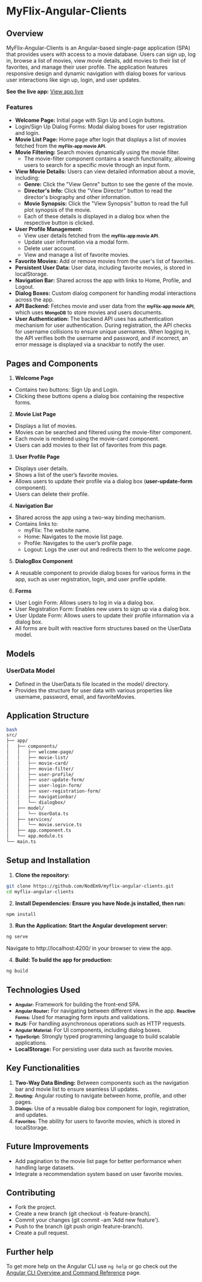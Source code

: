 # MyFlix-Angular-Clients

## Overview
MyFlix-Angular-Clients is an Angular-based single-page application (SPA) that provides users with access to a movie database. Users can sign up, log in, browse a list of movies, view movie details, add movies to their list of favorites, and manage their user profile. The application features responsive design and dynamic navigation with dialog boxes for various user interactions like sign up, login, and user updates.

**See the live app:** [View app live](https://nodem9.github.io/myFlix-angular-clients/)

### Features

- **Welcome Page:** Initial page with Sign Up and Login buttons.
- Login/Sign Up Dialog Forms: Modal dialog boxes for user registration and login.
- **Movie List Page:**  Home page after login that displays a list of movies fetched from the **<small>myFlix-app movie API</small>**.
- **Movie Filtering:** Search movies dynamically using the movie filter.
  - The movie-filter component contains a search functionality, allowing users to search for a specific movie through an input form.
- **View Movie Details:** Users can view detailed information about a movie, including:
  - **Genre:** Click the "View Genre" button to see the genre of the movie.
  - **Director's Info:** Click the "View Director" button to read the director's biography and other information.
  - **Movie Synopsis:** Click the "View Synopsis" button to read the full plot synopsis of the movie.
  - Each of these details is displayed in a dialog box when the respective button is clicked.
- **User Profile Management:**
  - View user details fetched from the **<small>myFlix-app movie API</small>**.
  - Update user information via a modal form.
  - Delete user account.
  - View and manage a list of favorite movies.
- **Favorite Movies:** Add or remove movies from the user's list of favorites.
- **Persistent User Data:** User data, including favorite movies, is stored in localStorage.
- **Navigation Bar:** Shared across the app with links to Home, Profile, and Logout.
- **Dialog Boxes:** Custom dialog component for handling modal interactions across the app.
- **API Backend:** Fetches movie and user data from the **<small>myFlix-app movie API</small>**, which uses **<small>MongoDB</small>** to store movies and users documents.
- **User Authentication:** The backend API uses has authentication mechanism for user authentication. During registration, the API checks for username collisions to ensure unique usernames. When logging in, the API verifies both the username and password, and if incorrect, an error message is displayed via a snackbar to notify the user.

## Pages and Components

1. **Welcome Page**

- Contains two buttons: Sign Up and Login.
- Clicking these buttons opens a dialog box containing the respective forms.

2. **Movie List Page**

- Displays a list of movies.
- Movies can be searched and filtered using the movie-filter component.
- Each movie is rendered using the movie-card component.
- Users can add movies to their list of favorites from this page.

3. **User Profile Page**

- Displays user details.
- Shows a list of the user’s favorite movies.
- Allows users to update their profile via a dialog box (**user-update-form** component).
- Users can delete their profile.

4. **Navigation Bar**

- Shared across the app using a two-way binding mechanism.
- Contains links to:
  - myFlix: The website name.
  - Home: Navigates to the movie list page.
  - Profile: Navigates to the user’s profile page.
  - Logout: Logs the user out and redirects them to the welcome page.

5. **DialogBox Component**

- A reusable component to provide dialog boxes for various forms in the app, such as user registration, login, and user profile update.

6. **Forms**

- User Login Form: Allows users to log in via a dialog box.
- User Registration Form: Enables new users to sign up via a dialog box.
- User Update Form: Allows users to update their profile information via a dialog box.
- All forms are built with reactive form structures based on the UserData model.

## Models

### UserData Model

- Defined in the UserData.ts file located in the model/ directory.
- Provides the structure for user data with various properties like username, password, email, and favoriteMovies.

## Application Structure

```bash
bash
src/
├── app/
│   ├── components/
│   │   ├── welcome-page/
│   │   ├── movie-list/
│   │   ├── movie-card/
│   │   ├── movie-filter/
│   │   ├── user-profile/
│   │   ├── user-update-form/
│   │   ├── user-login-form/
│   │   ├── user-registration-form/
│   │   ├── navigationbar/
│   │   └── dialogbox/
│   ├── model/
│   │   └── UserData.ts
│   ├── services/
│   │   └── movie.service.ts
│   ├── app.component.ts
│   └── app.module.ts
└── main.ts
```

## Setup and Installation

1. **Clone the repository:**

```bash
git clone https://github.com/NodEm9/myflix-angular-clients.git
cd myflix-angular-clients
```

2. **Install Dependencies: Ensure you have Node.js installed, then run:**

```bash
npm install
```

3. **Run the Application: Start the Angular development server:**

```bash
ng serve
```

Navigate to http://localhost:4200/ in your browser to view the app.

4. **Build: To build the app for production:**

```bash
ng build
```

## Technologies Used

- **<small> Angular:</small>** Framework for building the front-end SPA.
- **<small>Angular Router</small>:** For navigating between different views in the app.
**<small>Reactive Forms:</small>** Used for managing form inputs and validations.
- **<small>RxJS:</small>** For handling asynchronous operations such as HTTP requests.
- **<small>Angular Material:</small>** For UI components, including dialog boxes.
- **<small>TypeScript:</small>** Strongly typed programming language to build scalable applications.
- **LocalStorage:</small>** For persisting user data such as favorite movies.

## Key Functionalities

1. **<snall>Two-Way Data Binding:</small>** Between components such as the navigation bar and movie list to ensure seamless UI updates.
2. **<small>Routing:</small>** Angular routing to navigate between home, profile, and other pages.
3. **<small>Dialogs:</small>** Use of a reusable dialog box component for login, registration, and updates.
4. **<small>Favorites:</small>** The ability for users to favorite movies, which is stored in localStorage.

## Future Improvements

- Add pagination to the movie list page for better performance when handling large datasets.
- Integrate a recommendation system based on user favorite movies.

## Contributing

- Fork the project.
- Create a new branch (git checkout -b feature-branch).
- Commit your changes (git commit -am 'Add new feature').
- Push to the branch (git push origin feature-branch).
- Create a pull request.
## Further help

To get more help on the Angular CLI use `ng help` or go check out the [Angular CLI Overview and Command Reference](https://angular.dev/tools/cli) page.
